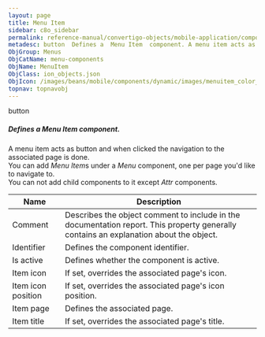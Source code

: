 ```yaml
---
layout: page
title: Menu Item
sidebar: c8o_sidebar
permalink: reference-manual/convertigo-objects/mobile-application/components/menu-components/menu-item/
metadesc: button  Defines a  Menu Item  component. A menu item acts as button and when clicked the navigation to the associated page is done. You can add  Menu 
ObjGroup: Menus
ObjCatName: menu-components
ObjName: MenuItem
ObjClass: ion_objects.json
ObjIcon: /images/beans/mobile/components/dynamic/images/menuitem_color_32x32.png
topnav: topnavobj
---
```

button<br/>

##### Defines a <i>Menu Item</i> component.<br/>
A menu item acts as button and when clicked the navigation to the associated page is done.<br/>
You can add <i>Menu Item</i>s under a <i>Menu</i> component, one per page you'd like to navigate to.<br/>
You can not add child components to it except <i>Attr</i> components.

Name | Description 
--- | ---
Comment | Describes the object comment to include in the documentation report.  This property generally contains an explanation about the object. 
Identifier | Defines the component identifier.  
Is active | Defines whether the component is active. 
Item icon | If set, overrides the associated page's icon.  
Item icon position | If set, overrides the associated page's icon position.  
Item page | Defines the associated page.  
Item title | If set, overrides the associated page's title.  

